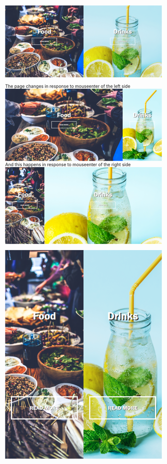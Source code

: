 ![Laptop version](screenshots/laptop-version.png) 
<br/>
<br/>
The page changes in response to mouseenter of the left side
<br/>
![Laptop version](screenshots/left-side.png)
<br/>
And this happens in response to mouseenter of the right side
<br/>
![Laptop version](screenshots/right-side.png)
<br/>
<br/>
![Mobile version](screenshots/mobile-version.png)
